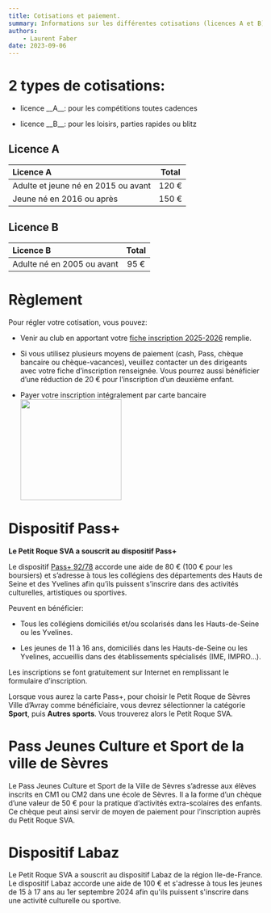 ```yaml
---
title: Cotisations et paiement.
summary: Informations sur les différentes cotisations (licences A et B) et paiement.
authors:
    - Laurent Faber
date: 2023-09-06
---
```

# 2 types de cotisations:

+ <p>licence __A__: pour les compétitions toutes cadences</p>
+ <p>licence __B__: pour les loisirs, parties rapides ou blitz</p>

## Licence A

Licence A                             | Total
:------------------------------------ |:----------:
Adulte et jeune né en 2015 ou avant   | 120 €
Jeune né en 2016 ou après             | 150 €

## Licence B

Licence B                        | Total
:------------------------------- |:----------:
Adulte né en 2005 ou avant       | 95 €

# Règlement

Pour régler votre cotisation, vous pouvez:

+ Venir au club en apportant votre [fiche inscription 2025-2026](resources/Fiche-inscription-2025-2026.docx) remplie.

+ Si vous utilisez plusieurs moyens de paiement (cash, Pass, chèque bancaire ou chèque-vacances), veuillez contacter un
des dirigeants avec votre fiche d’inscription renseignée.
Vous pourrez aussi bénéficier d’une réduction de 20 € pour l’inscription d’un deuxième enfant.

+ Payer votre inscription intégralement par carte bancaire <a target="_blank" href="https://www.billetweb.fr/inscription-au-petit-roque-sva-2025-2026"><img style="width:200px;" src="https://www.billetweb.fr/images/buttons/billetterie_bleu.png"></a>

# Dispositif Pass+

__Le Petit Roque SVA a souscrit au dispositif Pass+__

Le dispositif <a href="https://www.passplus.fr/Beneficiaire/LandingPage.aspx?ReturnUrl=%2fBeneficiaire%2findex.html">Pass+ 92/78</a> accorde une aide de 80 € (100 € pour les boursiers) et s’adresse à tous les collégiens des départements des Hauts de Seine et des Yvelines afin qu’ils puissent s’inscrire dans des activités culturelles, artistiques ou sportives.

Peuvent en bénéficier:

+ Tous les collégiens domiciliés et/ou scolarisés dans les Hauts-de-Seine ou les Yvelines.

+ Les jeunes de 11 à 16 ans, domiciliés dans les Hauts-de-Seine ou les Yvelines, accueillis dans des établissements spécialisés (IME, IMPRO…).

Les inscriptions se font gratuitement sur Internet en remplissant le formulaire d’inscription.

Lorsque vous aurez la carte Pass+, pour choisir le Petit Roque de Sèvres Ville d’Avray comme bénéficiaire, vous devrez sélectionner la catégorie **Sport**, puis **Autres sports**. Vous trouverez alors le Petit Roque SVA.

# Pass Jeunes Culture et Sport de la ville de Sèvres

Le Pass Jeunes Culture et Sport de la Ville de Sèvres s’adresse aux élèves inscrits en CM1 ou CM2 dans une école de Sèvres. Il a la forme d’un chèque d’une valeur de 50 € pour la pratique d’activités extra-scolaires des enfants. Ce chèque peut ainsi servir de moyen de paiement pour l’inscription auprès du Petit Roque SVA.


# Dispositif Labaz

Le Petit Roque SVA a souscrit au dispositif Labaz de la région Ile-de-France. Le dispositif Labaz accorde une aide de 100 € et s'adresse à tous les jeunes de 15 à 17 ans au 1er septembre 2024 afin qu'ils puissent s'inscrire dans une activité culturelle ou sportive.